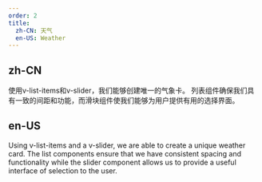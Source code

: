 ```yaml
---
order: 2
title:
  zh-CN: 天气
  en-US: Weather
---
```


## zh-CN

使用v-list-items和v-slider，我们能够创建唯一的气象卡。 列表组件确保我们具有一致的间距和功能，而滑块组件使我们能够为用户提供有用的选择界面。 

## en-US

Using v-list-items and a v-slider, we are able to create a unique weather card. The list components ensure that we have consistent spacing and functionality while the slider component allows us to provide a useful interface of selection to the user.

